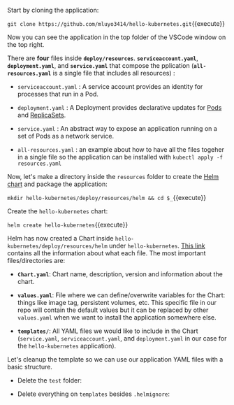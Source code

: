 Start by cloning the application:

`git clone https://github.com/mluyo3414/hello-kubernetes.git`{{execute}}

Now you can see the application in the top folder of the VSCode window on the top right.

There are **four** files inside **`deploy/resources`**. **`serviceaccount.yaml`**, **`deployment.yaml`**, and **`service.yaml`** that compose the pplication (**`all-resources.yaml`** is a single file that includes all resources)  :

* `serviceaccount.yaml` : A service account provides an identity for processes that run in a Pod. 

* `deployment.yaml` : A Deployment provides declarative updates for [Pods](https://kubernetes.io/docs/concepts/workloads/pods/) and [ReplicaSets](https://kubernetes.io/docs/concepts/workloads/controllers/replicaset/).

* `service.yaml` : An abstract way to expose an application running on a set of Pods as a network service.

* `all-resources.yaml` : an example about how to have all the files togeher in a single file so the application can be installed with `kubectl apply -f resources.yaml`

Now, let's make a directory inside the `resources` folder to create the [Helm chart](https://helm.sh/docs/topics/charts/) and package the application:

`mkdir hello-kubernetes/deploy/resources/helm && cd $_`{{execute}}

Create the `hello-kubernetes` chart:

`helm create hello-kubernetes`{{execute}}

Helm has now created a Chart inside `hello-kubernetes/deploy/resources/helm` under `hello-kubernetes`. [This link](https://helm.sh/docs/topics/charts/#the-chart-file-structure) contains all the information about what each file. The most important files/directories are:

* **`Chart.yaml`**: Chart name, description, version and information about the chart.

* **`values.yaml`**: File where we can define/overwrite variables for the Chart: things like image tag, persistent volumes, etc. This specific file in our repo will contain the default values but it can be replaced by other `values.yaml` when we want to install the application somewhere else.

* **`templates/`**: All YAML files we would like to include in the Chart (`service.yaml`, `serviceaccount.yaml`, and `deployment.yaml` in our case for the `hello-kubernetes` application).

Let's cleanup the template so we can use our application YAML files with a basic structure.

* Delete the `test` folder:

* Delete everything on `templates` besides `.helmignore`:






